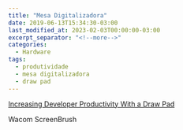 ```yaml
---
title: "Mesa Digitalizadora"
date: 2019-06-13T15:34:30-03:00
last_modified_at: 2023-02-03T00:00:00-03:00
excerpt_separator: "<!--more-->"
categories:
  - Hardware
tags:
  - produtividade
  - mesa digitalizadora
  - draw pad
---
```


[Increasing Developer Productivity With a Draw Pad](https://www.youtube.com/watch?v=6WnY9SxQri4)

Wacom
ScreenBrush
